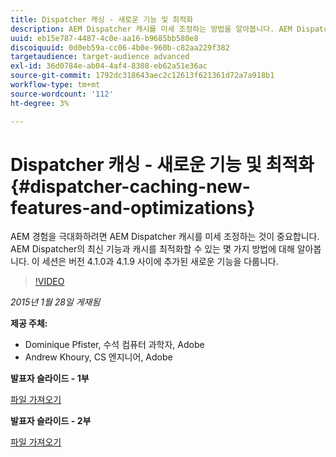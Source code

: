 ```yaml
---
title: Dispatcher 캐싱 - 새로운 기능 및 최적화
description: AEM Dispatcher 캐시를 미세 조정하는 방법을 알아봅니다. AEM Dispatcher의 최신 기능과 캐시를 최적화할 수 있는 몇 가지 방법에 대해 알아봅니다. 이 세션은 버전 4.1.0과 4.1.9 사이에 추가된 새로운 기능을 다룹니다.
uuid: eb15e787-4487-4c0e-aa16-b9685bb580e8
discoiquuid: 0d0eb59a-cc06-4b0e-960b-c82aa229f382
targetaudience: target-audience advanced
exl-id: 36d0784e-ab04-4af4-8308-eb62a51e36ac
source-git-commit: 1792dc318643aec2c12613f621361d72a7a918b1
workflow-type: tm+mt
source-wordcount: '112'
ht-degree: 3%

---
```


# Dispatcher 캐싱 - 새로운 기능 및 최적화{#dispatcher-caching-new-features-and-optimizations}

AEM 경험을 극대화하려면 AEM Dispatcher 캐시를 미세 조정하는 것이 중요합니다. AEM Dispatcher의 최신 기능과 캐시를 최적화할 수 있는 몇 가지 방법에 대해 알아봅니다. 이 세션은 버전 4.1.0과 4.1.9 사이에 추가된 새로운 기능을 다룹니다.

>[!VIDEO](https://video.tv.adobe.com/v/19378/?quality=9)

*2015년 1월 28일 게재됨*

**제공 주체:**

* Dominique Pfister, 수석 컴퓨터 과학자, Adobe
* Andrew Khoury, CS 엔지니어, Adobe

**발표자 슬라이드 - 1부**

[파일 가져오기](assets/aemgems-dispatcher-caching-part1-jan-28-2015.pdf)

**발표자 슬라이드 - 2부**

[파일 가져오기](assets/aemgems-dispatcher-caching-part2-jan-28-2015.pdf)
<!--
[Get back to the Overview](https://helpx.adobe.com/experience-manager/kt/eseminars/gems/aem-index.html)
-->
